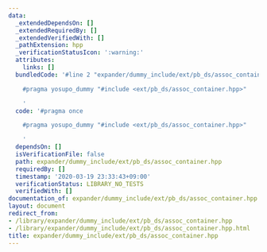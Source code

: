 ```yaml
---
data:
  _extendedDependsOn: []
  _extendedRequiredBy: []
  _extendedVerifiedWith: []
  _pathExtension: hpp
  _verificationStatusIcon: ':warning:'
  attributes:
    links: []
  bundledCode: '#line 2 "expander/dummy_include/ext/pb_ds/assoc_container.hpp"

    #pragma yosupo_dummy "#include <ext/pb_ds/assoc_container.hpp>"

    '
  code: '#pragma once

    #pragma yosupo_dummy "#include <ext/pb_ds/assoc_container.hpp>"

    '
  dependsOn: []
  isVerificationFile: false
  path: expander/dummy_include/ext/pb_ds/assoc_container.hpp
  requiredBy: []
  timestamp: '2020-03-19 23:33:43+09:00'
  verificationStatus: LIBRARY_NO_TESTS
  verifiedWith: []
documentation_of: expander/dummy_include/ext/pb_ds/assoc_container.hpp
layout: document
redirect_from:
- /library/expander/dummy_include/ext/pb_ds/assoc_container.hpp
- /library/expander/dummy_include/ext/pb_ds/assoc_container.hpp.html
title: expander/dummy_include/ext/pb_ds/assoc_container.hpp
---
```


